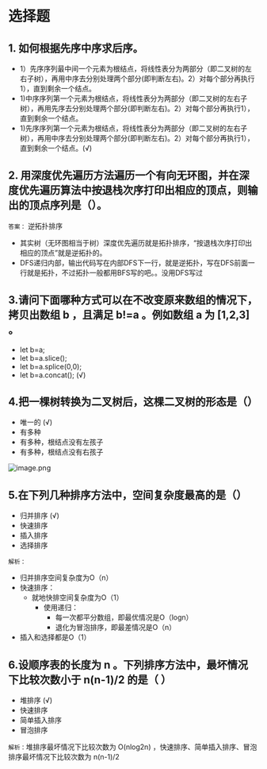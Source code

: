 # 选择题

## 1. 如何根据先序中序求后序。

+ 1）先序序列最中间一个元素为根结点，将线性表分为两部分（即二叉树的左右子树），再用中序去分别处理两个部分(即判断左右)。2）对每个部分再执行1），直到剩余一个结点。
+ 1)中序序列第一个元素为根结点，将线性表分为两部分（即二叉树的左右子树），再用先序去分别处理两个部分(即判断左右)。2）对每个部分再执行1），直到剩余一个结点。
+ 1)先序序列第一个元素为根结点，将线性表分为两部分（即二叉树的左右子树），再用中序去分别处理两个部分(即判断左右)。2）对每个部分再执行1），直到剩余一个结点。(√)

## 2. 用深度优先遍历方法遍历一个有向无环图，并在深度优先遍历算法中按退栈次序打印出相应的顶点，则输出的顶点序列是（）。

`答案：` 逆拓扑排序

+ 其实树（无环图相当于树）深度优先遍历就是拓扑排序，“按退栈次序打印出相应的顶点”就是逆拓扑的。
+ DFS递归内部，输出代码写在内部DFS下一行，就是逆拓扑，写在DFS前面一行就是拓扑，不过拓扑一般都用BFS写的吧。。没用DFS写过

## 3.请问下面哪种方式可以在不改变原来数组的情况下，拷贝出数组 b ，且满足 b!=a 。例如数组 a 为 [1,2,3] 。

+ let b=a;
+ let b=a.slice();
+ let b=a.splice(0,0);
+ let b=a.concat();  (√)

## 4.把一棵树转换为二叉树后，这棵二叉树的形态是（）

+ 唯一的 (√)
+ 有多种
+ 有多种，根结点没有左孩子
+ 有多种，根结点没有右孩子

![image.png](https://upload-images.jianshu.io/upload_images/9140378-35ac0331c93981ab.png?imageMogr2/auto-orient/strip%7CimageView2/2/w/440)

## 5.在下列几种排序方法中，空间复杂度最高的是（）

+ 归并排序 (√)
+ 快速排序
+ 插入排序
+ 选择排序

`解析：`

+ 归并排序空间复杂度为O（n）
+ 快速排序：
  + 就地快排空间复杂度为O（1） 
    + 使用递归：
      + 每一次都平分数组，即最优情况是O（logn）
      + 退化为冒泡排序，即最差情况是O（n）
+ 插入和选择都是O（1）

## 6.设顺序表的长度为 n 。下列排序方法中，最坏情况下比较次数小于 n(n-1)/2 的是（ ）

+ 堆排序 (√)
+ 快速排序
+ 简单插入排序
+ 冒泡排序

`解析：`堆排序最坏情况下比较次数为 O(nlog2n) ，快速排序、简单插入排序、冒泡排序最坏情况下比较次数为 n(n-1)/2